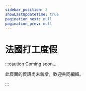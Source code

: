 ```yaml
---
sidebar_position: 3
showLastUpdateTime: true
pagination_next: null
pagination_prev: null
---
```


# 法國打工度假

:::caution Coming soon...

此頁面的資訊尚未新增，歡迎共同編輯。

:::